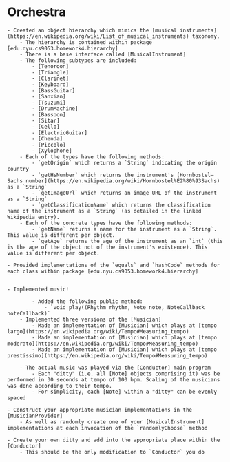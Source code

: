 # Orchestra

    - Created an object hierarchy which mimics the [musical instruments](https://en.wikipedia.org/wiki/List_of_musical_instruments) taxonomy.
        - The hierarchy is contained within package [edu.nyu.cs9053.homework4.hierarchy]
        - There is a base interface called [MusicalInstrument]
        - The following subtypes are included:
            - [Tenoroon]
            - [Triangle]
            - [Clarinet]
            - [Keyboard]
            - [BassGuitar]
            - [Sanxian]
            - [Tsuzumi]
            - [DrumMachine]
            - [Bassoon]
            - [Sitar]
            - [Cello]
            - [ElectricGuitar]
            - [Chenda]
            - [Piccolo]
            - [Xylophone]
        - Each of the types have the following methods:
            - `getOrigin` which returns a `String` indicating the origin country
            - `getHsNumber` which returns the instrument's [Hornbostel–Sachs number](https://en.wikipedia.org/wiki/Hornbostel%E2%80%93Sachs) as a `String`
            - `getImageUrl` which returns an image URL of the instrument as a `String`
            - `getClassificationName` which returns the classification name of the instrument as a `String` (as detailed in the linked Wikipedia entry).
        - Each of the concrete types have the following methods:
            - `getName` returns a name for the instrument as a `String`. This value is different per object.
            - `getAge` returns the age of the instrument as an `int` (this is the age of the object not of the instrument's existence). This value is different per object.
        
    - Provided implementations of the `equals` and `hashCode` methods for each class within package [edu.nyu.cs9053.homework4.hierarchy]
        
   
    - Implemented music!
    
            - Added the following public method:
                - `void play((Rhythm rhythm, Note note, NoteCallback noteCallback)`
        - Implemented three versions of the [Musician]
            - Made an implementation of [Musician] which plays at [tempo largo](https://en.wikipedia.org/wiki/Tempo#Measuring_tempo)
            - Made an implementation of [Musician] which plays at [tempo moderato](https://en.wikipedia.org/wiki/Tempo#Measuring_tempo)
            - Made an implementation of [Musician] which plays at [tempo prestissimo](https://en.wikipedia.org/wiki/Tempo#Measuring_tempo)
        
        - The actual music was played via the [Conductor] main program
            - Each "ditty" (i.e. all [Note] objects comprising it) was be performed in 30 seconds at tempo of 100 bpm. Scaling of the musicians was done according to their tempo.
            - For simplicity, each [Note] within a "ditty" can be evenly spaced
    
    - Construct your appropriate musician implementations in the [MusicianProvider]
        - As well as randomly create one of your [MusicalInstrument] implementations at each invocation of the `randomlyChoose` method
    
    - Create your own ditty and add into the appropriate place within the [Conductor]
        - This should be the only modification to `Conductor` you do


    

    
